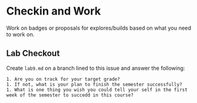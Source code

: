 # Checkin and Work

Work on badges or proposals for explores/builds based on what you need to work on. 

## Lab Checkout

Create `lab9.md` on a branch lined to this issue and answer the following:

```
1. Are you on track for your target grade?
1. If not, what is your plan to finish the semester successfully?
1. What is one thing you wish you could tell your self in the first week of the semester to succedd in this course?
```

